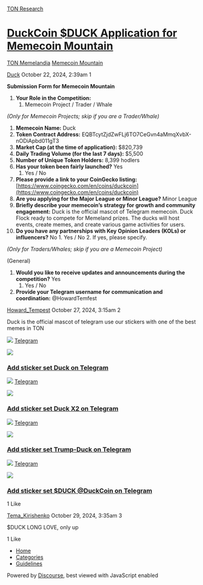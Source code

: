 [TON Research](/)

# [DuckCoin $DUCK Application for Memecoin Mountain](/t/duckcoin-duck-application-for-memecoin-mountain/38505)

[TON Memelandia](/c/ton-memelandia/memecoin-mountain/86)  [Memecoin Mountain](/c/ton-memelandia/memecoin-mountain/86) 

    

[Duck](https://tonresear.ch/u/Duck)  October 22, 2024, 2:39am  1

**Submission Form for Memecoin Mountain**

1.  **Your Role in the Competition:**
    1.  Memecoin Project / Trader / Whale

_(Only for Memecoin Projects; skip if you are a Trader/Whale)_

1.  **Memecoin Name:** Duck
2.  **Token Contract Address:** EQBTcytZjdZwFLj6TO7CeGvn4aMmqXvbX-nODiApbd011gT3
3.  **Market Cap (at the time of application):** $820,739
4.  **Daily Trading Volume (for the last 7 days):** $5,500
5.  **Number of Unique Token Holders:** 8,399 hodlers
6.  **Has your token been fairly launched?** Yes
    1.  Yes / No
7.  **Please provide a link to your CoinGecko listing:** [https://www.coingecko.com/en/coins/duckcoin](https://www.coingecko.com/en/coins/duckcoin)
8.  **Are you applying for the Major League or Minor League?** Minor League
9.  **Briefly describe your memecoin’s strategy for growth and community engagement:** Duck is the official mascot of Telegram memecoin. Duck Flock ready to compete for Memeland prizes. The ducks will host events, create memes, and create various game activities for users.
10.  **Do you have any partnerships with Key Opinion Leaders (KOLs) or influencers?** No
    1.  Yes / No
    2.  If yes, please specify.

_(Only for Traders/Whales; skip if you are a Memecoin Project)_

(General)

1.  **Would you like to receive updates and announcements during the competition?** Yes
    1.  Yes / No
2.  **Provide your Telegram username for communication and coordination:** @HowardTemfest

 

[Howard\_Tempest](https://tonresear.ch/u/Howard_Tempest) October 27, 2024, 3:15am  2

Duck is the official mascot of telegram use our stickers with one of the best memes in TON

![](https://telegram.org/img/website_icon.svg?4) [Telegram](https://t.me/addstickers/UtyaDuck)

![](https://telegram.org/img/t_logo_2x.png)

### [Add sticker set Duck on Telegram](https://t.me/addstickers/UtyaDuck)

![](https://telegram.org/img/website_icon.svg?4) [Telegram](https://t.me/addstickers/DMJDuckX2)

![](https://telegram.org/img/t_logo_2x.png)

### [Add sticker set Duck X2 on Telegram](https://t.me/addstickers/DMJDuckX2)

![](https://telegram.org/img/website_icon.svg?4) [Telegram](https://t.me/addstickers/Trump_Duck)

![](https://telegram.org/img/t_logo_2x.png)

### [Add sticker set Trump-Duck on Telegram](https://t.me/addstickers/Trump_Duck)

![](https://telegram.org/img/website_icon.svg?4) [Telegram](https://t.me/addstickers/DuckBundle)

![](https://telegram.org/img/t_logo_2x.png)

### [Add sticker set $DUCK @DuckCoin on Telegram](https://t.me/addstickers/DuckBundle)

  1 Like

[Tema\_Kirishenko](https://tonresear.ch/u/Tema_Kirishenko) October 29, 2024, 3:35am  3

$DUCK LONG LOVE, only up

  1 Like

*   [Home](/)
*   [Categories](/categories)
*   [Guidelines](/guidelines)

Powered by [Discourse](https://www.discourse.org), best viewed with JavaScript enabled